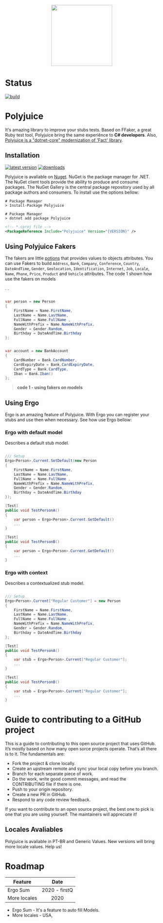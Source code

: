 

<p align="center">
  <img height="200" src="https://github.com/emergingcode/polyjuice/blob/master/docs/logo.png">
</p>


# Status
[![build](https://img.shields.io/travis/emergingcode/polyjuice/master)](https://travis-ci.com/emergingcode/polyjuice)


# Polyjuice
It's amazing library to improve your stubs tests. Based on FFaker, a great Ruby test tool, Polyjuice bring the same experiênce to **C# developers**. Also, [Polyjuice is a "dotnet-core" modernization of 'Fact' library](https://github.com/ycodeteam/fact).

## Installation
[![latest version](https://img.shields.io/nuget/v/Polyjuice)](https://www.nuget.org/packages/Polyjuice)
[![downloads](https://img.shields.io/nuget/dt/Polyjuice)](https://www.nuget.org/packages/Polyjuice)


Polyjuice is avaliable on [Nuget](https://www.nuget.org/packages/Polyjuice). NuGet is the package manager for .NET. The NuGet client tools provide the ability to produce and consume packages. The NuGet Gallery is the central package repository used by all package authors and consumers. To install use the options bellow:


```shell
# Package Manager
> Install-Package Polyjuice
```

```shell
# Package Manager
> dotnet add package Polyjuice
```

```xml
<!-- *.cproj file -->
<PackageReference Include="Polyjuice" Version="{VERSION}" />
```


## Using Polyjuice Fakers
The fakers are little [potions](./Polyjuice/Potions) that provides values to objects attributes. You can use Fakers to build `Address`, `Bank`, `Company`, `Conference`, `Country`, `DateAndTime`, `Gender`, `Geolocation`, `Identification`, `Internet`, `Job`, `Locale`, `Name`, `Phone`, `Price`, `Product` and `Vehicle` attributes. The code 1 shown how use the fakers on models

.
.
```csharp

var person = new Person
{
    FirstName = Name.FirstName,
    LastName = Name.LastName,
    FullName = Name.FullName ,
    NameWithPrefix = Name.NameWithPrefix,
    Gender = Gender.Random,
    Birthday = DateAndTime.Birthday 
};


var account = new BankAccount
{
    CardNumber = Bank.CardNumber,
    CardExpiryDate = Bank.CardExpiryDate,
    CardType = Bank.CardType,
    Iban = Bank.Iban()
};   
```
> **code 1 - using fakers on models**

## Using Ergo
Ergo is an amazing feature of Polyjuice. With Ergo you can register your stubs and use then when necessary. See how use Ergo bellow:

### Ergo with default model
Describes a default stub model.
```csharp

/// Setup
Ergo<Person>.Current.SetDefault(new Person
{
    FirstName = Name.FirstName,
    LastName = Name.LastName,
    FullName = Name.FullName ,
    NameWithPrefix = Name.NameWithPrefix,
    Gender = Gender.Random,
    Birthday = DateAndTime.Birthday 
});

[Test]
public void TestPersonA()
{
    var person = Ergo<Person>.Current.GetDefault()
    ...
}

[Test]
public void TestPersonB()
{
    var person = Ergo<Person>.Current.GetDefault()
    ...
}

```


### Ergo with context
Describes a contextualized stub model.

```csharp

/// Setup
Ergo<Person>.Current["Regular Customer"] = new Person
{
    FirstName = Name.FirstName,
    LastName = Name.LastName,
    FullName = Name.FullName ,
    NameWithPrefix = Name.NameWithPrefix,
    Gender = Gender.Random,
    Birthday = DateAndTime.Birthday 
};

[Test]
public void TestPersonA()
{
    var stub = Ergo<Person>.Current["Regular Customer"];
    ...
}

[Test]
public void TestPersonB()
{
    var stub = Ergo<Person>.Current["Regular Customer"];
    ...
}

```

# Guide to contributing to a GitHub project
This is a guide to contributing to this open source project that uses GitHub. It’s mostly based on how many open sorce projects operate. That’s all there is to it. The fundamentals are:

* Fork the project & clone locally.
* Create an upstream remote and sync your local copy before you branch.
* Branch for each separate piece of work.
* Do the work, write good commit messages, and read the CONTRIBUTING file if there is one.
* Push to your origin repository.
* Create a new PR in GitHub.
* Respond to any code review feedback.

If you want to contribute to an open source project, the best one to pick is one that you are using yourself. The maintainers will appreciate it!

## Locales Avaliables
Polyjuice is avaliable in PT-BR and Generic Values. New versions will bring more locale values. Help us!

# Roadmap



| Feature       | Date          | 
| ------------- |:-------------:|
| Ergo Sum      | 2020 - firstQ |
| More locales  | 2020          |

* Ergo Sum - It's a feature to auto fill Models.
* More locales - USA, 
